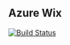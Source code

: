 ## Azure Wix

[![Build Status](https://dev.azure.com/wk-j/azure-wix/_apis/build/status/wk-j.azure-wix?branchName=master)](https://dev.azure.com/wk-j/azure-wix/_build/latest?definitionId=53&branchName=master)
